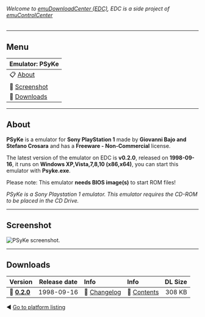 ###### Welcome to [emuDownloadCenter (EDC)](https://github.com/PhoenixInteractiveNL/emuDownloadCenter/wiki/), EDC is a side project of [emuControlCenter](https://github.com/PhoenixInteractiveNL/emuControlCenter/wiki/)
***
## Menu
| **Emulator: PSyKe** |
|:---------|
| :clipboard: [About](#about) |
| :sunrise: [Screenshot](#screenshot) |
| :floppy_disk: [Downloads](#downloads) |
***
## About
**PSyKe** is a emulator for **Sony PlayStation 1** made by **Giovanni Bajo and Stefano Crosara** and has a **Freeware - Non-Commercial** license.

The latest version of the emulator on EDC is **v0.2.0**, released on **1998-09-16**, it runs on **Windows XP,Vista,7,8,10 (x86,x64)**, you can start this emulator with **Psyke.exe**.

Please note: This emulator **needs BIOS image(s)** to start ROM files!

_PSyKe is a Sony Playstation 1 emulator. This emulator requires the CD-ROM to be placed in the CD Drive._
***
## Screenshot
![](https://raw.githubusercontent.com/PhoenixInteractiveNL/emuDownloadCenter/master/hooks/psyke/screen.jpg "PSyKe screenshot.")
***
## Downloads
| Version  | Release date  | Info       | Info       | DL Size    |
|:---------|:-------------:|:-----------|:-----------|-----------:|
| :floppy_disk: [**0.2.0**](https://github.com/PhoenixInteractiveNL/edc-repo0005/raw/master/psyke/0.2.0.7z) | 1998-09-16 | :page_facing_up: [Changelog](https://github.com/PhoenixInteractiveNL/edc-repo0005/blob/master/psyke/0.2.0_changelog.txt) | :mag_right: [Contents](https://github.com/PhoenixInteractiveNL/edc-repo0005/blob/master/psyke/0.2.0_contents.txt) | 308 KB |

:arrow_backward: [Go to platform listing](https://github.com/PhoenixInteractiveNL/emuDownloadCenter/wiki/EDC-Platform-List)
